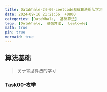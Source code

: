 ```yaml
---
title: DataWhale-24-09-Leetcode基础算法组队学习
date: 2024-09-16 21:21:56  +0800
categories: [DataWhale,  基础算法]
tags: [DataWhale,  基础算法,  Leetcode]
math: true
pin: true
mermaid: true
---
```

## 算法基础
> 关于常见算法的学习

### Task00-枚举
